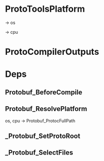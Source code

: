# ProtoToolsPlatform
-> os

-> cpu

# ProtoCompilerOutputs

# Deps

## Protobuf_BeforeCompile

## Protobuf_ResolvePlatform

os, cpu
-> Protobuf_ProtocFullPath

## _Protobuf_SetProtoRoot

## _Protobuf_SelectFiles

